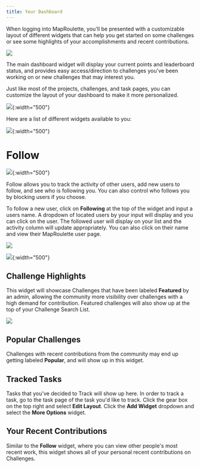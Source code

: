 ```yaml
---
title: Your Dashboard
---
```


When logging into MapRoulette, you'll be presented with a customizable layout of different widgets that can help you get started on some challenges or see some highlights of your accomplishments and recent contributions.

![](/media/dashboard-1.png)

The main dashboard widget will display your current points and leaderboard status, and provides easy access/direction to challenges you've been working on or new challenges that may interest you.

Just like most of the projects, challenges, and task pages, you can customize the layout of your dashboard to make it more personalized.


![](/media/dashboard-2.png){:width="500"}


Here are a list of different widgets available to you:

![](/media/dashboard-3.png){:width="500"}


# Follow

![](/media/dashboard-4.png){:width="500"}


Follow allows you to track the activity of other users, add new users to follow, and see who is following you.  You can also control who follows you by blocking users if you choose.

To follow a new user, click on **Following** at the top of the widget and input a users name.  A dropdown of located users by your input will display and you can click on the user.  The followed user will display on your list and the activity column will update appropriately.  You can also click on their name and view their MapRoulette user page.

![](/media/dashboard-5.png)

![](/media/dashboard-6.png){:width="500"}


## Challenge Highlights

This widget will showcase Challenges that have been labeled **Featured** by an admin, allowing the community more visibility over challenges with a high demand for contribution.  Featured challenges will also show up at the top of your Challenge Search List.

![](/media/dashboard-7.png)

## Popular Challenges

Challenges with recent contributions from the community may end up getting labeled **Popular**, and will show up in this widget.

## Tracked Tasks

Tasks that you've decided to Track will show up here.  In order to track a task, go to the task page of the task you'd like to track.  Click the gear box on the top right and select **Edit Layout**. Click the **Add Widget** dropdown and select the **More Options** widget.

## Your Recent Contributions

Similar to the **Follow** widget, where you can view other people's most recent work, this widget shows all of your personal recent contributions on Challenges.

